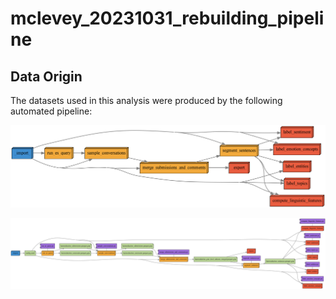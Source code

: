 # mclevey_20231031_rebuilding_pipeline

## Data Origin

The datasets used in this analysis were produced by the following automated pipeline:

![](pipeline_dependencies/dependencies_sparse.png)

![](pipeline_dependencies/dependencies_all.png)

